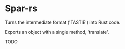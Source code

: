 # Spar-rs

Turns the intermediate format ('TASTIE') into Rust code. 

Exports an object with a single method, 'translate'.

TODO 
